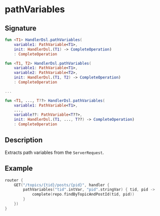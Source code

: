 # pathVariables

## Signature

```kotlin
fun <T1> HandlerDsl.pathVariables(
    variable1: PathVariable<T1>, 
    init: HandlerDsl.(T1) -> CompleteOperation)
    : CompleteOperation

fun <T1, T2> HandlerDsl.pathVariables(
    variable1: PathVariable<T1>, 
    variable2: PathVariable<T2>, 
    init: HandlerDsl.(T1, T2) -> CompleteOperation)
    : CompleteOperation

...

fun <T1, ..., T??> HandlerDsl.pathVariables(
    variable1: PathVariable<T1>, 
    ..., 
    variable??: PathVariable<T??>, 
    init: HandlerDsl.(T1, ..., T??) -> CompleteOperation)
    : CompleteOperation
```

## Description

Extracts path variables from the `ServerRequest`.

## Example

```kotlin
router {
    GET("/topics/{tid}/posts/{pid}", handler {
        pathVariables("tid".intVar, "pid".stringVar) { tid, pid ->
            complete(repo.findByTopicAndPostId(tid, pid))
        }
    })
}
```

